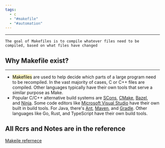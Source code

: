 ```yaml
---
tags:
  - c
  - "#makefile"
  - "#automation"
---
```

---

``` NOTE: 
The goal of Makefiles is to compile whatever files need to be compiled, based on what files have changed
```

## Why Makefile exist?
---

- <mark style="background: #FFF3A3A6;">Makefiles</mark> are used to help decide which parts of a large program need to be recompiled. In the vast majority of cases, C or C++ files are compiled. Other languages typically have their own tools that serve a similar purpose as Make.
- Popular C/C++ alternative build systems are [SCons](https://scons.org/), [CMake](https://cmake.org/), [Bazel](https://bazel.build/), and [Ninja](https://ninja-build.org/). Some code editors like [Microsoft Visual Studio](https://visualstudio.microsoft.com/) have their own built in build tools. For Java, there's [Ant](https://ant.apache.org/), [Maven](https://maven.apache.org/what-is-maven.html), and [Gradle](https://gradle.org/). Other languages like Go, Rust, and TypeScript have their own build tools.

## All Rcrs and Notes are in the reference

[Makeile refernece ](https://makefiletutorial.com/#getting-started)

